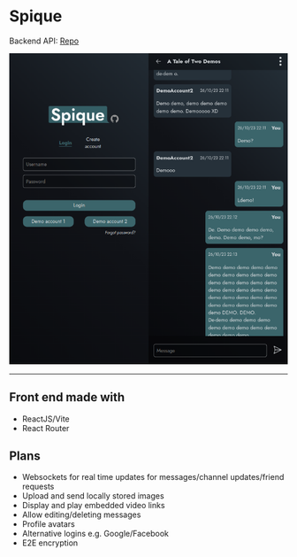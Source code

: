# Spique

Backend API: [Repo](https://github.com/MaoShizhong/Spique-backend)

![Demo](./spique_demo.png)

---

## Front end made with

-   ReactJS/Vite
-   React Router

## Plans

-   Websockets for real time updates for messages/channel updates/friend requests
-   Upload and send locally stored images
-   Display and play embedded video links
-   Allow editing/deleting messages
-   Profile avatars
-   Alternative logins e.g. Google/Facebook
-   E2E encryption
